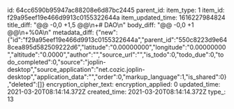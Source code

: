 id: 64cc6590b95947ac88208e6d87bc2445
parent_id: 
item_type: 1
item_id: f29a95eef19e466d9913c0155322644a
item_updated_time: 1616227984824
title_diff: "@@ -0,0 +1,5 @@\\n+# DAO\\n"
body_diff: "@@ -0,0 +1 @@\\n+%0A\\n"
metadata_diff: {"new":{"id":"f29a95eef19e466d9913c0155322644a","parent_id":"550c8223d9e648cea895d582509222d6","latitude":"0.00000000","longitude":"0.00000000","altitude":"0.0000","author":"","source_url":"","is_todo":0,"todo_due":0,"todo_completed":0,"source":"joplin-desktop","source_application":"net.cozic.joplin-desktop","application_data":"","order":0,"markup_language":1,"is_shared":0},"deleted":[]}
encryption_cipher_text: 
encryption_applied: 0
updated_time: 2021-03-20T08:14:14.372Z
created_time: 2021-03-20T08:14:14.372Z
type_: 13
